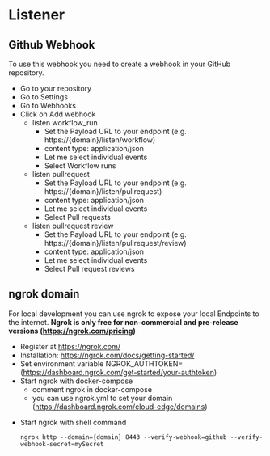 # Listener

## Github Webhook
To use this webhook you need to create a webhook in your GitHub repository.
- Go to your repository
- Go to Settings
- Go to Webhooks
- Click on Add webhook
    - listen workflow_run
        - Set the Payload URL to your endpoint (e.g. https://{domain}/listen/workflow)
        - content type: application/json
        - Let me select individual events
        - Select Workflow runs
    - listen pullrequest
        - Set the Payload URL to your endpoint (e.g. https://{domain}/listen/pullrequest)
        - content type: application/json
        - Let me select individual events
        - Select Pull requests
    - listen pullrequest review
        - Set the Payload URL to your endpoint (e.g. https://{domain}/listen/pullrequest/review)
        - content type: application/json
        - Let me select individual events
        - Select Pull request reviews

## ngrok domain
For local development you can use ngrok to expose your local Endpoints to the internet.
**Ngrok is only free for non-commercial and pre-release versions (https://ngrok.com/pricing)**

+ Register at https://ngrok.com/
+ Installation: https://ngrok.com/docs/getting-started/
+ Set environment variable NGROK_AUTHTOKEN= (https://dashboard.ngrok.com/get-started/your-authtoken)
+ Start ngrok with docker-compose
    * comment ngrok in docker-compose
    * you can use ngrok.yml to set your domain (https://dashboard.ngrok.com/cloud-edge/domains)
* Start ngrok with shell command
  ```shell
  ngrok http --domain={domain} 8443 --verify-webhook=github --verify-webhook-secret=mySecret
  ```

